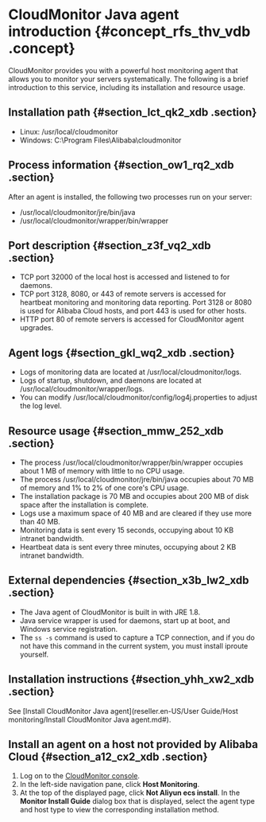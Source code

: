 # CloudMonitor Java agent introduction {#concept_rfs_thv_vdb .concept}

CloudMonitor provides you with a powerful host monitoring agent that allows you to monitor your servers systematically. The following is a brief introduction to this service, including its installation and resource usage.

## Installation path {#section_lct_qk2_xdb .section}

-   Linux: /usr/local/cloudmonitor
-   Windows: C:\\Program Files\\Alibaba\\cloudmonitor

## Process information {#section_ow1_rq2_xdb .section}

After an agent is installed, the following two processes run on your server:

-   /usr/local/cloudmonitor/jre/bin/java
-   /usr/local/cloudmonitor/wrapper/bin/wrapper

## Port description {#section_z3f_vq2_xdb .section}

-   TCP port 32000 of the local host is accessed and listened to for daemons.
-   TCP port 3128, 8080, or 443 of remote servers is accessed for heartbeat monitoring and monitoring data reporting. Port 3128 or 8080 is used for Alibaba Cloud hosts, and port 443 is used for other hosts.
-   HTTP port 80 of remote servers is accessed for CloudMonitor agent upgrades.

## Agent logs {#section_gkl_wq2_xdb .section}

-   Logs of monitoring data are located at /usr/local/cloudmonitor/logs.
-   Logs of startup, shutdown, and daemons are located at /usr/local/cloudmonitor/wrapper/logs.
-   You can modify /usr/local/cloudmonitor/config/log4j.properties to adjust the log level.

## Resource usage {#section_mmw_252_xdb .section}

-   The process /usr/local/cloudmonitor/wrapper/bin/wrapper occupies about 1 MB of memory with little to no CPU usage.
-   The process /usr/local/cloudmonitor/jre/bin/java occupies about 70 MB of memory and 1% to 2% of one core's CPU usage.
-   The installation package is 70 MB and occupies about 200 MB of disk space after the installation is complete.
-   Logs use a maximum space of 40 MB and are cleared if they use more than 40 MB.
-   Monitoring data is sent every 15 seconds, occupying about 10 KB intranet bandwidth.
-   Heartbeat data is sent every three minutes, occupying about 2 KB intranet bandwidth.

## External dependencies {#section_x3b_lw2_xdb .section}

-   The Java agent of CloudMonitor is built in with JRE 1.8.
-   Java service wrapper is used for daemons, start up at boot, and Windows service registration.
-   The `ss -s` command is used to capture a TCP connection, and if you do not have this command in the current system, you must install iproute yourself.

## Installation instructions {#section_yhh_xw2_xdb .section}

See [Install CloudMonitor Java agent](reseller.en-US/User Guide/Host monitoring/Install CloudMonitor Java agent.md#).

## Install an agent on a host not provided by Alibaba Cloud {#section_a12_cx2_xdb .section}

1.  Log on to the [CloudMonitor console](https://partners-intl.console.aliyun.com/#/cms).
2.  In the left-side navigation pane, click **Host Monitoring**.
3.  At the top of the displayed page, click **Not Aliyun ecs install**. In the **Monitor Install Guide** dialog box that is displayed, select the agent type and host type to view the corresponding installation method.

